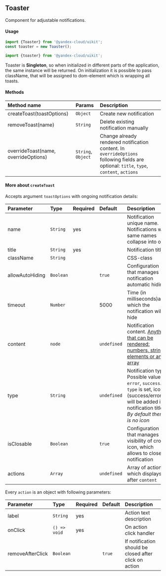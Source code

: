 ## Toaster

Component for adjustable notifications.

#### Usage

```js
import {Toaster} from '@yandex-cloud/uikit';
const toaster = new Toaster();
```

```js
import {toaster} from '@yandex-cloud/uikit';
```

Toaster is **Singleton**, so when initialized in different parts of the application, the same instance will be returned.
On initialization it is possible to pass className, that will be assigned to dom-element which is wrapping all toasts.

#### Methods

| Method name                          | Params             | Description                                                                                                                             |
| :----------------------------------- | :----------------- | :-------------------------------------------------------------------------------------------------------------------------------------- |
| createToast(toastOptions)            | `Object`           | Create new notification                                                                                                                 |
| removeToast(name)                    | `String`           | Delete existing notification manually                                                                                                   |
| overrideToast(name, overrideOptions) | `String`, `Object` | Change already rendered notification content. In `overrideOptions` following fields are optional: `title`, `type`, `content`, `actions` |

#### More about `createToast`

Accepts argument `toastOptions` with ongoing notification details:

| Parameter       | Type      | Required | Default     | Description                                                                                                                                                         |
| :-------------- | :-------- | :------- | :---------- | :------------------------------------------------------------------------------------------------------------------------------------------------------------------ |
| name            | `String`  | yes      |             | Notification unique name. Notifications with same names collapse into one                                                                                           |
| title           | `String`  | yes      |             | Notification title                                                                                                                                                  |
| className       | `String`  |          |             | CSS-class                                                                                                                                                           |
| allowAutoHiding | `Boolean` |          | `true`      | Configuration that manages notification automatic hiding                                                                                                            |
| timeout         | `Number`  |          | 5000        | Time (in milliseconds)after which the notification will hide                                                                                                        |
| content         | `node`    |          | `undefined` | Notification content. [Anything that can be rendered: numbers, strings, elements or an array](https://reactjs.org/docs/typechecking-with-proptypes.html#proptypes)  |
| type            | `String`  |          | `undefined` | Notification type. Possible values: `error`, `success`. If `type` is set, icon (success/error) will be added into notification title. _By default there is no icon_ |
| isClosable      | `Boolean` |          | `true`      | Configuration that manages visibility of cross icon, which allows to close notification                                                                             |
| actions         | `Array`   |          | `undefined` | Array of actions which displays after `content`                                                                                                                     |

Every `action` is an object with following parameters:

| Parameter        | Type         | Required | Default | Description                                            |
| :--------------- | :----------- | :------- | :------ | :----------------------------------------------------- |
| label            | `String`     | yes      |         | Action text description                                |
| onClick          | `() => void` | yes      |         | On action click handler                                |
| removeAfterClick | `Boolean`    |          | `true`  | If notification should be closed after click on action |

